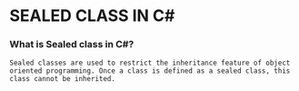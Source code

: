 # SEALED CLASS IN C# 

### What is Sealed class in C#?
`Sealed classes are used to restrict the inheritance feature of object oriented programming. Once a class is defined as a sealed class, this class cannot be inherited. `
